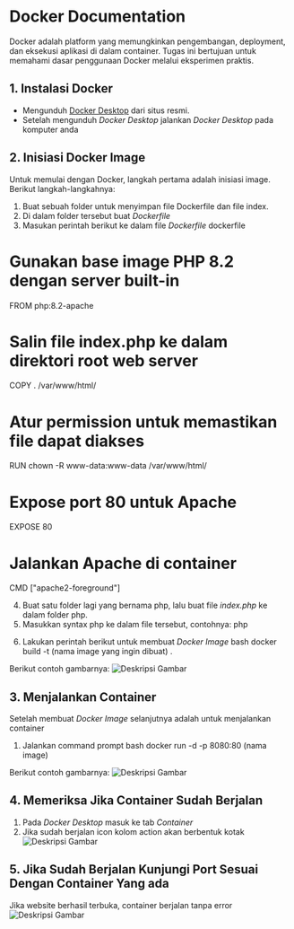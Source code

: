 # Docker Documentation
Docker adalah platform yang memungkinkan pengembangan, deployment, dan eksekusi aplikasi di dalam container. Tugas ini bertujuan untuk memahami dasar penggunaan Docker melalui eksperimen praktis.

## 1. Instalasi Docker
- Mengunduh [Docker Desktop](https://www.docker.com/products/docker-desktop/) dari situs resmi.
- Setelah mengunduh *Docker Desktop* jalankan *Docker Desktop* pada komputer anda

## 2. Inisiasi Docker Image
Untuk memulai dengan Docker, langkah pertama adalah inisiasi image. Berikut langkah-langkahnya:
1. Buat sebuah folder untuk menyimpan file Dockerfile dan file index.
2. Di dalam folder tersebut buat *Dockerfile*
3. Masukan perintah berikut ke dalam file *Dockerfile*
dockerfile
# Gunakan base image PHP 8.2 dengan server built-in
FROM php:8.2-apache

# Salin file index.php ke dalam direktori root web server
COPY . /var/www/html/

# Atur permission untuk memastikan file dapat diakses
RUN chown -R www-data:www-data /var/www/html/

# Expose port 80 untuk Apache
EXPOSE 80

# Jalankan Apache di container
CMD ["apache2-foreground"]

4. Buat satu folder lagi yang bernama php, lalu buat file *index.php* ke dalam folder php.
5. Masukkan syntax php ke dalam file tersebut, contohnya:
php
<?php
echo "Hello, World!";
?>

6. Lakukan perintah berikut untuk membuat *Docker Image*
bash
docker build -t (nama image yang ingin dibuat) .

Berikut contoh gambarnya:
![Deskripsi Gambar](https://drive.google.com/uc?id=1jkGYsoyvSPQHLtcx-OKJ8eKHM6dCeDJk)

## 3. Menjalankan Container
Setelah membuat *Docker Image* selanjutnya adalah untuk menjalankan container
1. Jalankan command prompt
bash
docker run -d -p 8080:80 (nama image)

Berikut contoh gambarnya:
![Deskripsi Gambar](https://drive.google.com/uc?id=1a6UNfJKE_uUtNyJA3p7cMGM2oPLRRUiV)

## 4. Memeriksa Jika Container Sudah Berjalan
1. Pada *Docker Desktop*  masuk ke tab *Container*
2. Jika sudah berjalan icon kolom action akan berbentuk kotak
![Deskripsi Gambar](https://drive.google.com/uc?id=16KOc0LzTQCY8wid7BFMEkKLwwtJfsKqU)

## 5. Jika Sudah Berjalan Kunjungi Port Sesuai Dengan Container Yang ada
Jika website berhasil terbuka, container berjalan tanpa error
![Deskripsi Gambar](https://drive.google.com/uc?id=1c8jiIFwTWtHr7fI012quc-YXO1Fw4ke3)